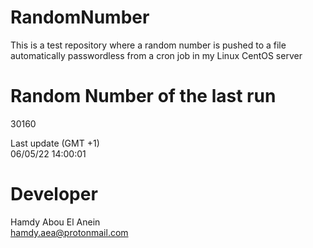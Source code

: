 # RandomNumber    
This is a test repository where a random number is pushed to a file automatically passwordless from a cron job in my Linux CentOS server    
# Random Number of the last run   
30160
      
Last update (GMT +1)    
06/05/22 14:00:01
# Developer    
Hamdy Abou El Anein   
hamdy.aea@protonmail.com
